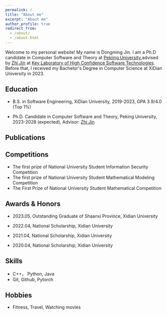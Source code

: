 ```yaml
---
permalink: /
title: "About me"
excerpt: "About me"
author_profile: true
redirect_from: 
  - /about/
  - /about.html
---
```

Welcome to my personal website! My name is Dongming Jin. I am a Ph.D candidate in Computer Software and Theory at [Pekiing University](https://www.pku.edu.cn/),advised by [Zhi Jin](https://scholar.google.com.hk/citations?user=ZC7SObAAAAAJ&hl=zh-CN) at [Key Laboratory of High Confidence Software Technologies](https://hcst.pku.edu.cn/index.htm). Before that, I received my Bachelor's Degree in Computer Science at XiDian University in 2023.

## Education

- B.S. in Software Engineering, XiDian University, 2019-2023, GPA 3.9/4.0 (Top 1%)

- Ph.D. Candidate in Computer Software and Theory, Peking University, 2023-2028 (expected), Advisor: [Zhi Jin](https://scholar.google.com.hk/citations?user=ZC7SObAAAAAJ&hl=zh-CN)

## Publications


## Competitions
- The first prize of National University Student Information Security Competition
- The first prize of National University Student Mathematical Modeling Competition
- The First Prize of National University Student Mathematical Competition


## Awards & Honors

- 2023.05, Outstanding Graduate of Shaanxi Province, Xidian University

- 2022.04, National Scholarship, Xidian University

- 2021.04, National Scholarship, Xidian University

- 2020.04, National Scholarship, Xidian University

## Skills
- C++， Python, Java
- Git, Github, Pytorch

## Hobbies
- Fitness, Travel, Watching movies 













